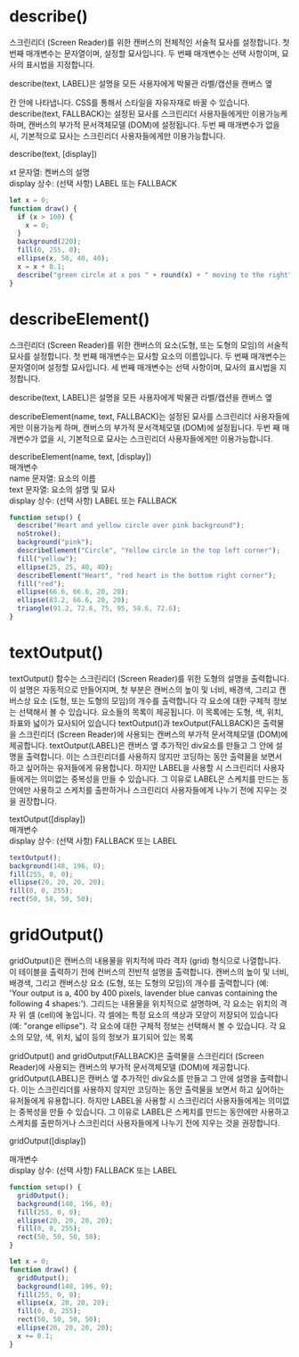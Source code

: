 # describe()

스크린리더 (Screen Reader)를 위한 캔버스의 전체적인 서술적 묘사를 설정합니다. 첫 번째 매개변수는 문자열이며, 설정할 묘사입니다. 두 번째 매개변수는 선택 사항이며, 묘사의 표시법을 지정합니다.

describe(text, LABEL)은 설명을 모든 사용자에게 박물관 라벨/캡션을 캔버스 옆

칸 안에 나타냅니다. CSS를 통해서 스타일을 자유자재로 바꿀 수 있습니다.
describe(text, FALLBACK)는 설정된 묘사를 스크린리더 사용자들에게만 이용가능케 하며, 캔버스의 부가적 문서객체모델 (DOM)에 설정됩니다. 두번 째 매개변수가 없을 시, 기본적으로 묘사는 스크린리더 사용자들에게만 이용가능합니다.

describe(text, [display])

xt 문자열: 켄버스의 설명  
display 상수: (선택 사항) LABEL 또는 FALLBACK

```js
let x = 0;
function draw() {
  if (x > 100) {
    x = 0;
  }
  background(220);
  fill(0, 255, 0);
  ellipse(x, 50, 40, 40);
  x = x + 0.1;
  describe("green circle at x pos " + round(x) + " moving to the right", LABEL);
}
```

# describeElement()

스크린리더 (Screen Reader)를 위한 캔버스의 요소(도형, 또는 도형의 모임)의 서술적 묘사를 설정합니다. 첫 번째 매개변수는 묘사할 요소의 이름입니다. 두 번째 매개변수는 문자열이며 설정할 묘사입니다. 세 번째 매개변수는 선택 사항이며, 묘사의 표시법을 지정합니다.

describe(text, LABEL)은 설명을 모든 사용자에게 박물관 라벨/캡션을 캔버스 옆

describeElement(name, text, FALLBACK)는 설정된 묘사를 스크린리더 사용자들에게만 이용가능케 하며, 캔버스의 부가적 문서객체모델 (DOM)에 설정됩니다. 두번 째 매개변수가 없을 시, 기본적으로 묘사는 스크린리더 사용자들에게만 이용가능합니다.

describeElement(name, text, [display])  
매개변수  
name 문자열: 요소의 이름  
text 문자열: 요소의 설명 및 묘사  
display 상수: (선택 사항) LABEL 또는 FALLBACK

```js
function setup() {
  describe("Heart and yellow circle over pink background");
  noStroke();
  background("pink");
  describeElement("Circle", "Yellow circle in the top left corner");
  fill("yellow");
  ellipse(25, 25, 40, 40);
  describeElement("Heart", "red heart in the bottom right corner");
  fill("red");
  ellipse(66.6, 66.6, 20, 20);
  ellipse(83.2, 66.6, 20, 20);
  triangle(91.2, 72.6, 75, 95, 58.6, 72.6);
}
```

# textOutput()

textOutput() 함수는 스크린리더 (Screen Reader)를 위한 도형의 설명을 출력합니다. 이 설명은 자동적으로 만들어지며, 첫 부분은 캔버스의 높이 및 너비, 배경색, 그리고 캔버스상 요소 (도형, 또는 도형의 모임)의 개수를 출력합니다
각 요소에 대한 구체적 정보는 선택해서 볼 수 있습니다. 요소들의 목록이 제공됩니다. 이 목록에는 도형, 색, 위치, 좌표와 넓이가 묘사되어 있습니다
textOutput()과 texOutput(FALLBACK)은 출력물을 스크린리더 (Screen Reader)에 사용되는 캔버스의 부가적 문서객체모델 (DOM)에 제공합니다. textOutput(LABEL)은 캔버스 옆 추가적인 div요소를 만들고 그 안에 설명을 출력합니다. 이는 스크린리더를 사용하지 않지만 코딩하는 동안 출력물을 보면서 하고 싶어하는 유저들에게 유용합니다. 하지만 LABEL을 사용할 시 스크린리더 사용자들에게는 의미없는 중복성을 만들 수 있습니다. 그 이유로 LABEL은 스케치를 만드는 동안에만 사용하고 스케치를 출판하거나 스크린리더 사용자들에게 나누기 전에 지우는 것을 권장합니다.

textOutput([display])  
매개변수  
display 상수: (선택 사항) FALLBACK 또는 LABEL

```js
textOutput();
background(148, 196, 0);
fill(255, 0, 0);
ellipse(20, 20, 20, 20);
fill(0, 0, 255);
rect(50, 50, 50, 50);
```

# gridOutput()

gridOutput()은 캔버스의 내용물을 위치적에 따라 격자 (grid) 형식으로 나열합니다. 이 테이블을 출력하기 전에 컨버스의 전반적 설명을 출력합니다. 캔버스의 높이 및 너비, 배경색, 그리고 캔버스상 요소 (도형, 또는 도형의 모임)의 개수를 출력합니다 (예: 'Your output is a, 400 by 400 pixels, lavender blue canvas containing the following 4 shapes:'). 그리드는 내용물을 위치적으로 설명하며, 각 요소는 위치의 격자 위 셀 (cell)에 놓입니다. 각 셀에는 특정 요소의 색상과 모양이 저장되어 있습니다 (예: "orange ellipse"). 각 요소에 대한 구체적 정보는 선택해서 볼 수 있습니다. 각 요소의 모양, 색, 위치, 넓이 등의 정보가 표기되어 있는 목록

gridOutput() and gridOutput(FALLBACK)은 출력물을 스크린리더 (Screen Reader)에 사용되는 캔버스의 부가적 문서객체모델 (DOM)에 제공합니다. gridOutput(LABEL)은 캔버스 옆 추가적인 div요소를 만들고 그 안에 설명을 출력합니다. 이는 스크린리더를 사용하지 않지만 코딩하는 동안 출력물을 보면서 하고 싶어하는 유저들에게 유용합니다. 하지만 LABEL을 사용할 시 스크린리더 사용자들에게는 의미없는 중복성을 만들 수 있습니다. 그 이유로 LABEL은 스케치를 만드는 동안에만 사용하고 스케치를 출판하거나 스크린리더 사용자들에게 나누기 전에 지우는 것을 권장합니다.

gridOutput([display])

매개변수  
display 상수: (선택 사항) FALLBACK 또는 LABEL

```js
function setup() {
  gridOutput();
  background(148, 196, 0);
  fill(255, 0, 0);
  ellipse(20, 20, 20, 20);
  fill(0, 0, 255);
  rect(50, 50, 50, 50);
}
```

```js
let x = 0;
function draw() {
  gridOutput();
  background(148, 196, 0);
  fill(255, 0, 0);
  ellipse(x, 20, 20, 20);
  fill(0, 0, 255);
  rect(50, 50, 50, 50);
  ellipse(20, 20, 20, 20);
  x += 0.1;
}
```

